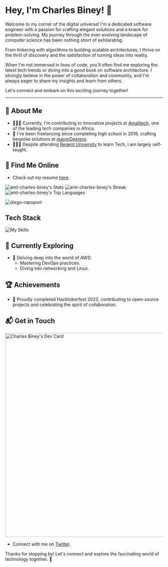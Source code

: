 # Hey, I'm Charles Biney! 👋

Welcome to my corner of the digital universe! I'm a dedicated software engineer with a passion for crafting elegant solutions and a knack for problem-solving. My journey through the ever-evolving landscape of computer science has been nothing short of exhilarating.

From tinkering with algorithms to building scalable architectures, I thrive on the thrill of discovery and the satisfaction of turning ideas into reality.

When I'm not immersed in lines of code, you'll often find me exploring the latest tech trends or diving into a good book on software architecture. I strongly believe in the power of collaboration and community, and I'm always eager to share my insights and learn from others.

Let's connect and embark on this exciting journey together!

---

## 🚀 About Me

- 👨🏾‍💻 Currently, I'm contributing to innovative projects at [Amalitech](https://amalitech.org/), one of the leading tech companies in Africa.
- 🏡 I've been freelancing since completing high school in 2019, crafting bespoke solutions at [mayorDesigns](https://mayordesigns.com/).
- 👨🏾‍🏫 Despite attending [Regent University](https://regent.edu.gh/) to learn Tech, I am largely self-taught.

## 📄 Find Me Online
- Check out my resume [here](https://resume.mayordesigns.com/).

![amt-charles-biney's Stats](https://github-readme-stats.vercel.app/api?username=amt-charles-biney&theme=react&show_icons=true&hide_border=false&count_private=true)
![amt-charles-biney's Streak](https://github-readme-streak-stats.herokuapp.com/?user=amt-charles-biney&theme=react&hide_border=false)
![amt-charles-biney's Top Languages](https://github-readme-stats.vercel.app/api/top-langs/?username=amt-charles-biney&theme=react&show_icons=true&hide_border=false&layout=compact)
<p> <img src="https://komarev.com/ghpvc/?username=amt-charles-biney&label=Profile%20views&color=0e75b6&style=flat" alt="diego-rapoport" /></p>

## Tech Stack
![My Skills](https://skillicons.dev/icons?i=js,ts,html,css,py,tailwind,nodejs,angular,react,nextjs,nestjs,postgres,php,git,flutter,ai,ps,xd)

## 🌱 Currently Exploring

- 🚀 Delving deep into the world of AWS:
  - Mastering DevOps practices.
  - Diving into networking and Linux.

## 🏆 Achievements

- 🌟 Proudly completed Hacktoberfest 2022, contributing to open-source projects and celebrating the spirit of collaboration.

## 📬 Get in Touch

<a href="https://app.daily.dev/mayor"><img src="https://api.daily.dev/devcards/v2/HlVtrnSaGeyShIWwSijN1.png?r=ukr&type=wide" width="652" alt="Charles Biney's Dev Card"/></a>

- Connect with me on [Twitter](https://twitter.com/mayorbiney).

Thanks for stopping by! Let's connect and explore the fascinating world of technology together. 🚀
